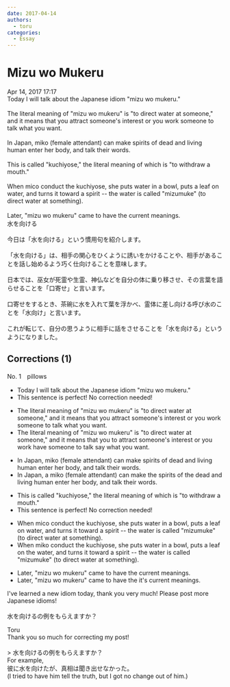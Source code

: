 ```yaml
---
date: 2017-04-14
authors:
  - toru
categories:
  - Essay
---
```


<h1 id="subject_show">Mizu wo Mukeru</h1>
<div class="date">Apr 14, 2017 17:17</div>
<div id="post"><div id="body_show_ori">
Today I will talk about the Japanese idiom "mizu wo mukeru."<br/><br/>The literal meaning of "mizu wo mukeru" is "to direct water at someone," and it means that you attract someone's interest or you work someone to talk what you want.<br/><br/>In Japan, miko (female attendant) can make spirits of dead and living human enter her body, and talk their words.<br/><br/>This is called "kuchiyose," the literal meaning of which is "to withdraw a mouth."<br/><br/>When mico conduct the kuchiyose, she puts water in a bowl, puts a leaf on water, and turns it toward a spirit -- the water is called "mizumuke" (to direct water at something).<br/><br/>Later, "mizu wo mukeru" came to have the current meanings.
</div></div>

<!-- more -->

<div id="post_ja"><div id="body_show_mo">
水を向ける<br/><br/>今日は「水を向ける」という慣用句を紹介します。<br/><br/>「水を向ける」は、相手の関心をひくように誘いをかけることや、相手があることを話し始めるよう巧く仕向けることを意味します。<br/><br/>日本では、巫女が死霊や生霊、神仏などを自分の体に乗り移させ、その言葉を語らせることを「口寄せ」と言います。<br/><br/>口寄せをするとき、茶碗に水を入れて葉を浮かべ、霊体に差し向ける呼び水のことを「水向け」と言います。<br/><br/>これが転じて、自分の思うように相手に話をさせることを「水を向ける」というようになりました。
</div></div>

## Corrections (1)
<div id="block"><div class="first_name"> No. 1　<span class="just_name">pillows</span></div><div id="block2">
<ul class="correction_field">
<li class="incorrect">Today I will talk about the Japanese idiom "mizu wo mukeru."</li>
<li class="corrected perfect">This sentence is perfect! No correction needed!</li>
</ul>
<ul class="correction_field">
<li class="incorrect">The literal meaning of "mizu wo mukeru" is "to direct water at someone," and it means that you attract someone's interest or you work someone to talk what you want.</li>
<li class="corrected correct">
The literal meaning of "mizu wo mukeru" is "to direct water at someone," and it means<span class="sline"> that you</span> <span class="f_red">to</span> attract someone's interest or <span class="sline">you work</span> <span class="f_red">have</span> someone <span class="sline">to talk </span><span class="f_red">say</span> what you want.
</li>
</ul>
<ul class="correction_field">
<li class="incorrect">In Japan, miko (female attendant) can make spirits of dead and living human enter her body, and talk their words.</li>
<li class="corrected correct">
In Japan, <span class="f_red">a</span> miko (female attendant) can make <span class="f_red">the</span> spirits of <span class="f_red">the</span> dead and living <span class="sline">human</span> enter her body, and talk<span class="sline"> their words.</span>
</li>
</ul>
<ul class="correction_field">
<li class="incorrect">This is called "kuchiyose," the literal meaning of which is "to withdraw a mouth."</li>
<li class="corrected perfect">This sentence is perfect! No correction needed!</li>
</ul>
<ul class="correction_field">
<li class="incorrect">When mico conduct the kuchiyose, she puts water in a bowl, puts a leaf on water, and turns it toward a spirit -- the water is called "mizumuke" (to direct water at something).</li>
<li class="corrected correct">
When mi<span class="f_red">k</span>o conduct the kuchiyose, she puts water in a bowl, puts a leaf on <span class="f_red">the</span> water, and turns it toward a spirit -- the water is called "mizumuke" (to direct water at something).
</li>
</ul>
<ul class="correction_field">
<li class="incorrect">Later, "mizu wo mukeru" came to have the current meanings.</li>
<li class="corrected correct">
Later, "mizu wo mukeru" came to have <span class="sline">the</span> <span class="f_red">it's</span> current meaning<span class="sline">s</span>.
</li>
</ul>
<p class="comment_small">
 I've learned a new idiom today, thank you very much!  Please post more Japanese idioms!
 <br/>
 <br/>
 水を向けるの例をもらえますか？
 <br/>
</p>

</div><div class="name"><span class="just_name">Toru</span><br>
Thank you so much for correcting my post!<br/><br/>&gt; 水を向けるの例をもらえますか？<br/>For example,<br/>彼に水を向けたが、真相は聞き出せなかった。<br/>(I tried to have him tell the truth, but I got no change out of him.)
</div>
</div>
